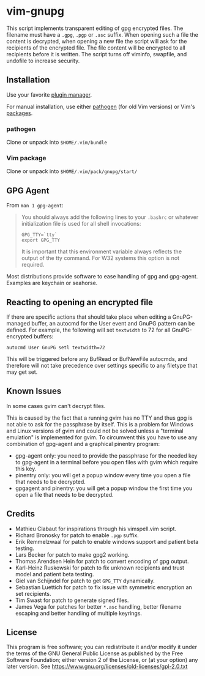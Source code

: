 # vim-gnupg

This script implements transparent editing of gpg encrypted files. The filename
must have a `.gpg`, `.pgp` or `.asc` suffix. When opening such a file the
content is decrypted, when opening a new file the script will ask for the
recipients of the encrypted file. The file content will be encrypted to all
recipients before it is written. The script turns off viminfo, swapfile, and
undofile to increase security.

## Installation

Use your favorite [plugin manager](https://github.com/mhinz/vim-galore#managing-plugins).

For manual installation, use either
[pathogen](https://github.com/tpope/vim-pathogen) (for old Vim versions) or
Vim's [packages](https://vimhelp.org/repeat.txt.html#packages).

### pathogen

Clone or unpack into `$HOME/.vim/bundle`

### Vim package

Clone or unpack into `$HOME/.vim/pack/gnupg/start/`

## GPG Agent

From `man 1 gpg-agent`:

> You should always add the following lines to your `.bashrc` or whatever
> initialization file is used for all shell invocations:
>
>     GPG_TTY=`tty`
>     export GPG_TTY
>
> It is important that this environment variable always reflects the output of
> the tty command. For W32 systems this option is not required.

Most distributions provide software to ease handling of gpg and gpg-agent.
Examples are keychain or seahorse.

## Reacting to opening an encrypted file

If there are specific actions that should take place when editing a
GnuPG-managed buffer, an autocmd for the User event and GnuPG pattern can be
defined. For example, the following will set `textwidth` to 72 for all
GnuPG-encrypted buffers:

    autocmd User GnuPG setl textwidth=72

This will be triggered before any BufRead or BufNewFile autocmds, and therefore
will not take precedence over settings specific to any filetype that may get
set.

## Known Issues

In some cases gvim can't decrypt files.

This is caused by the fact that a running gvim has no TTY and thus gpg is not
able to ask for the passphrase by itself. This is a problem for Windows and
Linux versions of gvim and could not be solved unless a "terminal emulation" is
implemented for gvim. To circumvent this you have to use any combination of
gpg-agent and a graphical pinentry program:

- gpg-agent only:
  you need to provide the passphrase for the needed key to gpg-agent
  in a terminal before you open files with gvim which require this key.
- pinentry only:
  you will get a popup window every time you open a file that needs to
  be decrypted.
- gpgagent and pinentry:
  you will get a popup window the first time you open a file that
  needs to be decrypted.

## Credits

- Mathieu Clabaut for inspirations through his vimspell.vim script.
- Richard Bronosky for patch to enable `.pgp` suffix.
- Erik Remmelzwaal for patch to enable windows support and patient beta testing.
- Lars Becker for patch to make gpg2 working.
- Thomas Arendsen Hein for patch to convert encoding of gpg output.
- Karl-Heinz Ruskowski for patch to fix unknown recipients and trust model and
  patient beta testing.
- Giel van Schijndel for patch to get `GPG_TTY` dynamically.
- Sebastian Luettich for patch to fix issue with symmetric encryption an set
  recipients.
- Tim Swast for patch to generate signed files.
- James Vega for patches for better `*.asc` handling, better filename escaping
  and better handling of multiple keyrings.

## License

This program is free software; you can redistribute it and/or modify it under
the terms of the GNU General Public License as published by the Free Software
Foundation; either version 2 of the License, or (at your option) any later
version. See https://www.gnu.org/licenses/old-licenses/gpl-2.0.txt
